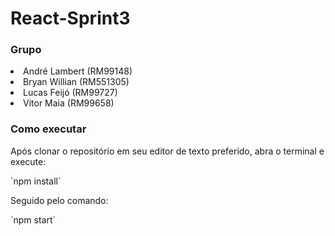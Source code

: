 # React-Sprint3

### Grupo  
<li>André Lambert (RM99148)</li>  
<li>Bryan Willian (RM551305)</li>
<li>Lucas Feijó (RM99727)</li>
<li>Vitor Maia (RM99658)</li>

### Como executar
<p>Após clonar o repositório em seu editor de texto preferido, abra o terminal e execute:</p>
`npm install`
<p>Seguido pelo comando:</p>
`npm start`


